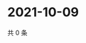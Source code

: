 # 2021-10-09

共 0 条

<!-- BEGIN WEIBO -->
<!-- 最后更新时间 Sat Oct 09 2021 16:15:51 GMT+0800 (China Standard Time) -->

<!-- END WEIBO -->
